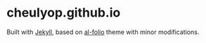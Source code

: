 # cheulyop.github.io

Built with [Jekyll](https://jekyllrb.com/), based on [al-folio](https://github.com/alshedivat/al-folio) theme with minor modifications.